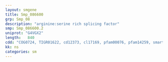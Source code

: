 ```yaml
---
layout: smgene
title: Smp_086600
grp: Smp_08
description: "arginine:serine rich splicing factor"
smp: Smp_086600.2
uniprot: "G4VGX2"
length:   840
cdd: "COG0724, TIGR01622, cd12373, cl17169, pfam00076, pfam14259, smart00360"
kk: ns
categories: sm
---
```


